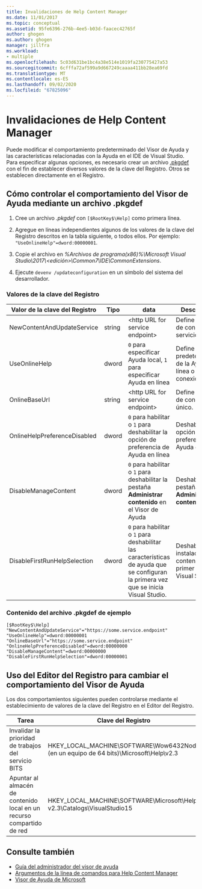 ```yaml
---
title: Invalidaciones de Help Content Manager
ms.date: 11/01/2017
ms.topic: conceptual
ms.assetid: 95fe6396-276b-4ee5-b03d-faacec42765f
author: ghogen
ms.author: ghogen
manager: jillfra
ms.workload:
- multiple
ms.openlocfilehash: 5c03d631be1bc4a38e514e1019fa230775427a53
ms.sourcegitcommit: 6cfffa72af599a9d667249caaaa411bb28ea69fd
ms.translationtype: MT
ms.contentlocale: es-ES
ms.lasthandoff: 09/02/2020
ms.locfileid: "67825096"
---
```

# <a name="help-content-manager-overrides"></a>Invalidaciones de Help Content Manager

Puede modificar el comportamiento predeterminado del Visor de Ayuda y las características relacionadas con la Ayuda en el IDE de Visual Studio. Para especificar algunas opciones, es necesario crear un archivo [.pkgdef](https://devblogs.microsoft.com/visualstudio/whats-a-pkgdef-and-why/) con el fin de establecer diversos valores de la clave del Registro. Otros se establecen directamente en el Registro.

## <a name="how-to-control-help-viewer-behavior-by-using-a-pkgdef-file"></a>Cómo controlar el comportamiento del Visor de Ayuda mediante un archivo .pkgdef

1. Cree un archivo *.pkgdef* con `[$RootKey$\Help]` como primera línea.

2. Agregue en líneas independientes algunos de los valores de la clave del Registro descritos en la tabla siguiente, o todos ellos. Por ejemplo: `"UseOnlineHelp"=dword:00000001`.

3. Copie el archivo en *%Archivos de programa(x86)%\Microsoft Visual Studio\2017\\<edición\>\Common7\IDE\CommonExtensions*.

4. Ejecute `devenv /updateconfiguration` en un símbolo del sistema del desarrollador.

### <a name="registry-key-values"></a>Valores de la clave del Registro

|Valor de la clave del Registro|Tipo|data|Descripción|
|------------------|----|----|-----------|
|NewContentAndUpdateService|string|\<http URL for service endpoint\>|Define un punto de conexión de servicio único.|
|UseOnlineHelp|dword|`0` para especificar Ayuda local, `1` para especificar Ayuda en línea|Define el valor predeterminado de la Ayuda en línea o sin conexión.|
|OnlineBaseUrl|string|\<http URL for service endpoint\>|Define un punto de conexión F1 único.|
|OnlineHelpPreferenceDisabled|dword|`0` para habilitar o `1` para deshabilitar la opción de preferencia de Ayuda en línea|Deshabilita la opción de preferencia de Ayuda en línea.|
|DisableManageContent|dword|`0` para habilitar o `1` para deshabilitar la pestaña **Administrar contenido** en el Visor de Ayuda|Deshabilite la pestaña **Administrar contenido**|
|DisableFirstRunHelpSelection|dword|`0` para habilitar o `1` para deshabilitar las características de ayuda que se configuran la primera vez que se inicia Visual Studio.|Deshabilita la instalación de contenido en el primer inicio de Visual Studio.|

### <a name="example-pkgdef-file-contents"></a>Contenido del archivo .pkgdef de ejemplo

```pkgdef
[$RootKey$\Help]
"NewContentAndUpdateService"="https://some.service.endpoint"
"UseOnlineHelp"=dword:00000001
"OnlineBaseUrl"="https://some.service.endpoint"
"OnlineHelpPreferenceDisabled"=dword:00000000
"DisableManageContent"=dword:00000000
"DisableFirstRunHelpSelection"=dword:00000001
```

## <a name="use-registry-editor-to-change-help-viewer-behavior"></a>Uso del Editor del Registro para cambiar el comportamiento del Visor de Ayuda

Los dos comportamientos siguientes pueden controlarse mediante el establecimiento de valores de la clave del Registro en el Editor del Registro.

|Tarea|Clave del Registro|Value|data|
|----------|-----|------|----|
|Invalidar la prioridad de trabajos del servicio BITS|HKEY_LOCAL_MACHINE\SOFTWARE\Wow6432Node (en un equipo de 64 bits)\Microsoft\Help\v2.3|BITSPriority|**foreground**, **high**, **normal** o **low**|
|Apuntar al almacén de contenido local en un recurso compartido de red|HKEY_LOCAL_MACHINE\SOFTWARE\Microsoft\Help\ v2.3\Catalogs\VisualStudio15|LocationPath|"*ContentStoreNetworkShare*"|

## <a name="see-also"></a>Consulte también

- [Guía del administrador del visor de ayuda](../help-viewer/administrator-guide.md)
- [Argumentos de la línea de comandos para Help Content Manager](../help-viewer/command-line-arguments.md)
- [Visor de Ayuda de Microsoft](../help-viewer/overview.md)